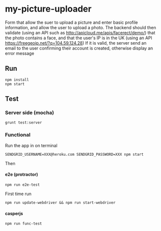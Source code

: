 # my-picture-uploader
Form that allow the suer to upload a picture and enter basic profile information, and allow the user to upload a photo. 
The backend should then validate (using an API such as http://apicloud.me/apis/facerect/demo/) that the photo contains a face, and that the user's IP is in the UK (using an API https://freegeoip.net/?q=104.59.124.28)
If it is valid, the server send an email to the user confirming their account is created, otherwise display an error message

## Run
    npm install
    npm start
    
## Test
### Server side (mocha)
    grunt test:server
    
### Functional    
Run the app in on terminal

    SENDGRID_USERNAME=XXX@heroku.com SENDGRID_PASSWORD=XXX npm start

Then

#### e2e (protractor)

    npm run e2e-test 
    
First time run

    npm run update-webdriver && npm run start-webdriver
    
#### casperjs 
    npm run func-test
  
